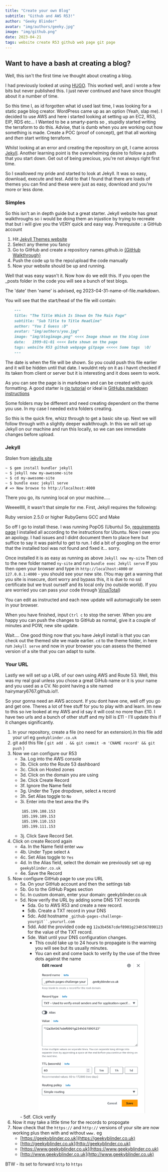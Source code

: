 ```yaml
---
title: "Create your own Blog"
subtitle: "Github and AWS R53!"
author: "Geeky Blinder"
avatar: "img/authors/geeky.jpg"
image: "img/github.png"
date: 2023-04-21
tags: website create R53 github web page git page
---
```


## Want to have a bash at creating a blog?


Well, this isn't the first time ive thought about creating a blog.


I had previously looked at using [HUGO](https://gohugo.io/). This worked well, and i wrote a few bits but never published this. I just never continued and have since thought about it a number of time.

So this time I, as id forgotten what id used last time, I was looking for a static page blog creator. WordPress came up as an option (Yeah, slap me). I decided to use AWS and here i started looking at setting up an EC2, R53, EIP, RDS etc... I Wanted to be a smarty-pants so , stupidly started writing the terraform to do this. Advise, that is dumb when you are working out how something is made. Create a POC (proof of concept), get that all working and _then_ start writing terraform.

Whilst looking at an error and creating the repository on git, I came across [Jekyll](https://jekyllrb.com/). Another learning point is the overwhelming desire to follow a path that you start down. Get out of being precious, you're not always right first time.

So I swallowed my pride and started to look at Jekyll. It was so easy, download, execute and test. Add to that I found that there are loads of themes you can find and these were just as easy, download and you're more or less done.

### Simples

So this isn't an in depth guide but a great starter.
Jekyll website has great walkthroughs so i would be doing them an injustice by trying to recreate that but i will give you the VERY quick and easy way. Prerequisite : a GitHub account
1. Hit [Jekyll Themes website](http://jekyllthemes.org/themes/no-style-please/)
2. Select any theme you fancy
3. Go to GitHub and create a repository names.github.io [{GitHub Walkthrough}](https://pages.github.com/)
4. Push the code up to the repo/upload the code manually
5. Now your website should be up and running.

Well that was easy wasn't it.
Now how do we edit this. If you open the _posts folder in the code you will see a bunch of test blogs.

The 'date' then 'name' is advised, eg 2023-04-31-name-of-file.markdown.

You will see that the start/head of the file will contain:
```markdown
    ---
    title: "The Title Which Is Shown On The Main Page"
    subtitle: "Sub Title to Title Headline"
    author: "You I Guess :D"
    avatar: "img/authors/you.jpg"
    image: "img/blogimage.png" <<<< Image shown on the blog icon
    date:   1999-01-01 <<<< Date shown on the page 
    tags: website R53 github webpage gitpage <<<<< Some tags  \O/
    ---
```
The date is when the file will be shown. So you could push this file earlier and it will be hidden until that date. I wouldnt rely on it as i havnt checked if its taken from client or server but it is interesting and it does seem to work.

As you can see the page is in markdown and can be created with quick formatting. A good starter is [rip tutorial](https://riptutorial.com/markdown) or ideal is [GitHubs markdown instructions](https://docs.github.com/en/get-started/writing-on-github/working-with-advanced-formatting/creating-and-highlighting-code-blocks)

Some folders may be different and need creating dependent on the theme you use. In my case I needed extra folders creating.

So this is the quick fire, whizz through to get a basic site up.
Next we will follow through with a slightly deeper walkthrough. In this we will set up Jekyll on our machine and run this locally, so we can see immediate changes before upload.

### Jekyll

Stolen from [jekylls site](http://jekyllrb.com/)

```
~ $ gem install bundler jekyll
~ $ jekyll new my-awesome-site
~ $ cd my-awesome-site
~ $ bundle exec jekyll serve
# => Now browse to http://localhost:4000 
```
There you go, its running local on your machine.....

Weeeelllll, it wasn't that simple for me.
First, Jekyll requires the following:

 Ruby version 2.5.0 or higher
 RubyGems
 GCC and Make

So off I go to install these. I was running PopOS (Ubuntu)
So, [requirements page](http://jekyllrb.com/docs/installation/#requirements)
I installed all according to the instructions for Ubuntu. Now I owe you an apology. I had issues and I didnt document them to place here but suffice to say it was painful to get to run. I did a bit of googling on the error that the installed tool was not found and fixed it... sorry.

Once installed it is as easy as running as above `Jekyll new my-site`
Then cd to the new folder named `ny-site` and run `bundle exec Jekyll serve`
If you then open your browser and type in `http://localhost:4000` or `127.0.0.1:4000` - you should see your new site. (You may get a warning that you site is insecure, dont worry and bypass this, it is due to no ssl certificate but we trust ourself and its local only (no outside world). If you are worried you can pass your code through [VirusTotal](https://www.virustotal.com/))

You can edit as instructed and each new update will automagically be seen in your browser.

When you have finished, input `Ctrl c` to stop the server.
When you are happy you can push the changes to GitHub as normal, give it a couple of minutes and POW, new site update.

Wait.... One good thing now that you have Jekyll install is that you can check out the themed site we made earlier.
`cd` to the theme folder, in here run `Jekyll serve` and now in your browser you can assess the themed version of a site that you can adapt to suite.


### Your URL

Lastly we will set up a URL of our own using AWS and Route 53.
Well, this was my real goal unless you chose a great GiHub name or it is your name and you used as a CV. No point having a site named hairymary6767.github.io!!.

So your gonna need an AWS account. If you dont have one, well off you go and get one. Theres a lot of free stuff for you to play with and learn. Im new to this so ive looked at my AWS and id say it will cost no more than £10. 
I have two urls and a bunch of other stuff and my bill is £11 - I'll update this if it changes significantly.

1. In your repository, create a file (no need for an extension).In this file add your url eg `geekyblinder.co.uk`
2. git add this file ( `git add . && git commit -m 'CNAME record' && git push` )
3. Now we can configure our R53
    - 3a. Log into the AWS console
    - 3b. Click onto the Route 53 dashboard
    - 3c. Click on Hosted zones
    - 3d. Click on the domain you are using
    - 3e. Click Create Record
    - 3f. Ignore the Name field
    - 3g. Under the Type dropdown, select `A` record
    - 3h. Set Alias toggle to `No`
    - 3i. Enter into the text area the IPs 
    ```
        185.199.108.153 
        185.199.109.153 
        185.199.110.153 
        185.199.111.153
    ```
    - 3j. Click Save Record Set.
4. Click on create Record again
    - 4a. In the Name field enter `www`
    - 4b. Under Type select `A`
    - 4c. Set Alias toggle to `Yes`
    - 4d. In the Alias field, select the domain we previously set up eg `geekyblinder.co.uk`
    - 4e. Save the Record
5. Now configure GitHub page to use you URL
    - 5a. On your GitHub account and then the settings tab
    - 5b. Go to the GitHub Pages section
    - 5c. In custom domain, enter your domain: geekyblinder.co.uk
    - 5d. Now verify the URL by adding some DNS TXT records
        - 5da. Go to AWS R53 and create a new record.
        - 5db. Create a TXT record in your DNS
        - 5dc. Add hostname `_github-pages-challenge-yourgit``.yoururl.com`
        - 5dd. Add the provided code eg `12a3b4567cdef8901g234h567890123` for the value of the TXT record.
        - 5de. Wait until your DNS configuration changes.
            -  This could take up to 24 hours to propagate is the warning you will see but its usually minutes.
            - You can exit and come back to verify by the use of the three dots against the name
        <center><img alt="github challenge record" src="img/githubrecordchallenge.png" width="340"/></center>
        - 5df. Click verify
6. Now it may take a little time for the records to propogate
7. Now check that the `https://` and `http://` versions of your site are now working plus then with and without `www.`
    eg  
    - [https://geekyblinder.co.uk](https://geekyblinder.co.uk)
    - [http://geekyblinder.co.uk](http://geekyblinder.co.uk)
    - [https://www.geekyblinder.co.uk](https://www.geekyblinder.co.uk)
    - [http://www.geekyblinder.co.uk](http://www.geekyblinder.co.uk)

BTW - its set to forward `http` to `https`